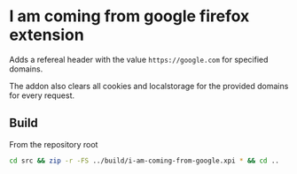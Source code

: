 # I am coming from google firefox extension

Adds a refereal header with the value `https://google.com` for specified domains.

The addon also clears all cookies and localstorage for the provided domains for every request.

## Build

From the repository root

```bash
cd src && zip -r -FS ../build/i-am-coming-from-google.xpi * && cd ..
```
